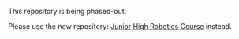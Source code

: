 This repository is being phased-out.

Please use the new repository: [Junior High Robotics Course](https://github.com/shalommmitz/Junior_High_Robotics_Course.git) instead.
